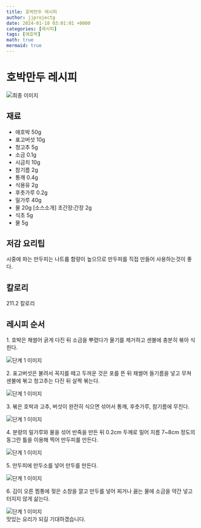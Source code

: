 ```yaml
---
title: 호박만두 레시피
author: jjprojectg
date: 2024-01-18 03:01:01 +0000
categories: [레시피]
tags: [애호박]
math: true
mermaid: true
---
```

<meta name="og:type" content="website"/>
<meta charset="UTF-8"/>
<div class="header">
  <h1>호박만두 레시피</h1>
</div>

<div class="container my-4">
  <div class="row">
    <div class="col-12 col-md-6">
      <div class="recipe-image">
        <img src="http://www.foodsafetykorea.go.kr/uploadimg/20141117/20141117053345_1416213225823.jpg" class="step-image" alt="최종 이미지"/>
      </div>
    </div>
    <div class="col-12 col-md-6">
      <div class="ingredients">
        <h2>재료</h2>
        <ul class="card">
          <li> 애호박 50g </li>
          <li>  표고버섯 10g </li>
          <li>  청고추 5g </li>
          <li>  소금 0.1g </li>
          <li>  시금치 10g </li>
          <li>  참기름 2g </li>
          <li>  통깨 0.4g </li>
          <li>  식용유 2g </li>
          <li>  후춧가루 0.2g </li>
          <li>  밀가루 40g </li>
          <li>  물 20g [소스소개] 초간장:간장 2g </li>
          <li>  식초 5g </li>
          <li>  물 5g </li>
</ul>
      </div>
    </div>
    <div class="col-12 col-md-6">
      <div class="ingredients">
        <h2>저감 요리팁</h2>
        <div class="card"> 
          <p>
            시중에 파는 만두피는 나트륨 함량이 높으므로 만두피를 직접 만들어 사용하는것이 좋다.
          </p>
        </div>
      </div>
      <div class="ingredients">
        <h2>칼로리</h2>
        <div class="card"> 
          <p>
            211.2 칼로리
          </p>
        </div>
      </div>
    </div>
  </div>

  <h2 class="my-4">레시피 순서</h2>
  <div class="card recipe-card">
    <div class="card-body recipe-step">
      <p class="card-text step-description">1. 호박은 채썰어 굵게 다진 뒤 소금을 뿌렸다가 물기를 제거하고 센불에 충분히 볶아 식힌다.</p>
      <img src="http://www.foodsafetykorea.go.kr/uploadimg/cook/794-1.jpg" alt="단계 1 이미지" class="step-image"/>
    </div>
  </div>
  <div class="card recipe-card">
    <div class="card-body recipe-step">
      <p class="card-text step-description">2. 표고버섯은 불려서 꼭지를 떼고 두꺼운 것은 포를 뜬 뒤 채썰어 들기름을 넣고 무쳐 센불에 볶고 청고추는 다진 뒤 살짝 볶는다.</p>
      <img src="http://www.foodsafetykorea.go.kr/uploadimg/cook/794-2.jpg" alt="단계 1 이미지" class="step-image"/>
    </div>
  </div>
  <div class="card recipe-card">
    <div class="card-body recipe-step">
      <p class="card-text step-description">3. 볶은 호박과 고추, 버섯이 완전히 식으면 섞어서 통깨, 후춧가루, 참기름에 무친다.</p>
      <img src="http://www.foodsafetykorea.go.kr/uploadimg/cook/794-3.jpg" alt="단계 1 이미지" class="step-image"/>
    </div>
  </div>
  <div class="card recipe-card">
    <div class="card-body recipe-step">
      <p class="card-text step-description">4. 분량의 밀가루와 물을 섞어 반죽을 만든 뒤 0.2cm 두께로 밀어 지름 7~8cm 정도의 동그란 틀을 이용해 찍어 만두피를 만든다.</p>
      <img src="http://www.foodsafetykorea.go.kr/uploadimg/cook/794-4.jpg" alt="단계 1 이미지" class="step-image"/>
    </div>
  </div>
  <div class="card recipe-card">
    <div class="card-body recipe-step">
      <p class="card-text step-description">5. 만두피에 만두소를 넣어 만두를 만든다.</p>
      <img src="http://www.foodsafetykorea.go.kr/uploadimg/cook/794-5.jpg" alt="단계 1 이미지" class="step-image"/>
    </div>
  </div>
  <div class="card recipe-card">
    <div class="card-body recipe-step">
      <p class="card-text step-description">6. 김이 오른 찜통에 젖은 소창을 깔고 만두를 넣어 찌거나 끓는 물에 소금을 약간 넣고 터지지 않게 삶는다.</p>
      <img src="http://www.foodsafetykorea.go.kr/uploadimg/cook/794-6.jpg" alt="단계 1 이미지" class="step-image"/>
    </div>
  </div>

</div>
맛있는 요리가 되길 기대하겠습니다.
